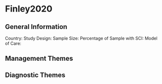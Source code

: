 # Finley2020

## General Information
Country: 
Study Design: 
Sample Size: 
Percentage of Sample with SCI:
Model of Care: 

## Management Themes


## Diagnostic Themes
